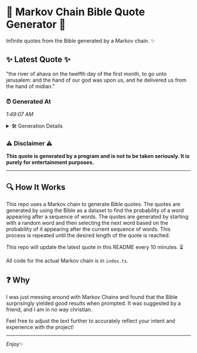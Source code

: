 # 📖 Markov Chain Bible Quote Generator 📖

Infinite quotes from the Bible generated by a Markov chain. ✨

## ✨ Latest Quote ✨
"the river of ahava on the twelfth day of the first month, to go unto jerusalem: and the hand of our god was upon us, and he delivered us from the hand of midian."

### ⏰ Generated At
*1:49:07 AM*

<details>
    <summary>🛠️ Generation Details</summary>
    <p>
        <strong>🌱 Seed:</strong> the<br>
        <strong>🔄 Iterations:</strong> 33<br>
        <strong>📜 Context History:</strong><br>[ the ]: river<br>[ the, river ]: of<br>[ the, river, of ]: ahava<br>[ the, river, of, ahava ]: on<br>[ the, river, of, ahava, on ]: the<br>[ the, river, of, ahava, on, the ]: twelfth<br>[ river, of, ahava, on, the, twelfth ]: day<br>[ of, ahava, on, the, twelfth, day ]: of<br>[ ahava, on, the, twelfth, day, of ]: the<br>[ on, the, twelfth, day, of, the ]: first<br>[ the, twelfth, day, of, the, first ]: month,<br>[ twelfth, day, of, the, first, month, ]: to<br>[ day, of, the, first, month,, to ]: go<br>[ of, the, first, month,, to, go ]: unto<br>[ the, first, month,, to, go, unto ]: jerusalem:<br>[ first, month,, to, go, unto, jerusalem: ]: and<br>[ month,, to, go, unto, jerusalem:, and ]: the<br>[ to, go, unto, jerusalem:, and, the ]: hand<br>[ go, unto, jerusalem:, and, the, hand ]: of<br>[ unto, jerusalem:, and, the, hand, of ]: our<br>[ jerusalem:, and, the, hand, of, our ]: god<br>[ and, the, hand, of, our, god ]: was<br>[ the, hand, of, our, god, was ]: upon<br>[ hand, of, our, god, was, upon ]: us,<br>[ of, our, god, was, upon, us, ]: and<br>[ our, god, was, upon, us,, and ]: he<br>[ god, was, upon, us,, and, he ]: delivered<br>[ was, upon, us,, and, he, delivered ]: us<br>[ upon, us,, and, he, delivered, us ]: from<br>[ us,, and, he, delivered, us, from ]: the<br>[ and, he, delivered, us, from, the ]: hand<br>[ he, delivered, us, from, the, hand ]: of<br>[ delivered, us, from, the, hand, of ]: midian.<br>
    </p>
</details>

### ⚠️ Disclaimer ⚠️
**This quote is generated by a program and is not to be taken seriously. It is purely for entertainment purposes.**

---

## 🔍 How It Works

This repo uses a Markov chain to generate Bible quotes. The quotes are generated by using the Bible as a dataset to find the probability of a word appearing after a sequence of words. The quotes are generated by starting with a random word and then selecting the next word based on the probability of it appearing after the current sequence of words. This process is repeated until the desired length of the quote is reached.

This repo will update the latest quote in this README every 10 minutes. ⏳

All code for the actual Markov chain is in `index.ts`.

## ❓ Why

I was just messing around with Markov Chains and found that the Bible surprisingly yielded good results when prompted. 
It was suggested by a friend, and I am in no way christian.

Feel free to adjust the text further to accurately reflect your intent and experience with the project!

---

*Enjoy*✨

